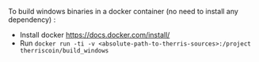 To build windows binaries in a docker container (no need to install any dependency) :

- Install docker https://docs.docker.com/install/
- Run
`docker run -ti -v <absolute-path-to-therris-sources>:/project therriscoin/build_windows`
